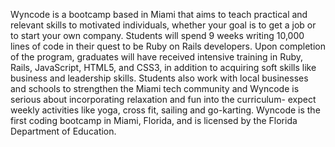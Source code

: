Wyncode is a bootcamp based in Miami that aims to teach practical and relevant
skills to motivated individuals, whether your goal is to get a job or to start
your own company. Students will spend 9 weeks writing 10,000 lines of code in
their quest to be Ruby on Rails developers. Upon completion of the program,
graduates will have received intensive training in Ruby, Rails, JavaScript,
HTML5, and CSS3, in addition to acquiring soft skills like business and
leadership skills. Students also work with local businesses and schools to
strengthen the Miami tech community and Wyncode is serious about incorporating
relaxation and fun into the curriculum- expect weekly activities like yoga,
cross fit, sailing and go-karting. Wyncode is the first coding bootcamp in
Miami, Florida, and is licensed by the Florida Department of Education.

